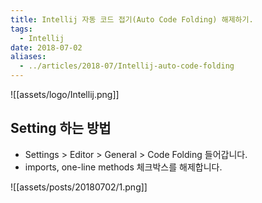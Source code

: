 ```yaml
---
title: Intellij 자동 코드 접기(Auto Code Folding) 해제하기.
tags:
  - Intellij
date: 2018-07-02
aliases: 
  - ../articles/2018-07/Intellij-auto-code-folding
---
```


![[assets/logo/Intellij.png]]

## Setting 하는 방법
- Settings > Editor > General > Code Folding 들어갑니다.
- imports, one-line methods 체크박스를 해제합니다.

![[assets/posts/20180702/1.png]]

